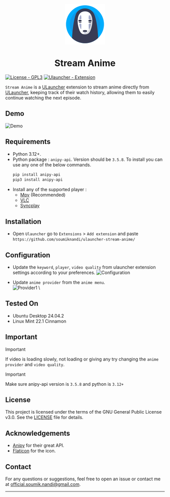<p align="center">
  <img src="images/icon.png" alt="Icon"/>
</p>

<h1 align="center">Stream Anime</h1>

[![License - GPL3](https://img.shields.io/badge/License-GPL3-2ea44f)](./LICENSE.md)
[![Ulauncher - Extension](https://img.shields.io/badge/Ulauncher-Extension-2ea44f)](https://ext.ulauncher.io/-/github-soumiknandi-ulauncher-stream-anime)

`Stream Anime` is a [ULauncher](https://ulauncher.io/) extension to stream anime directly from [ULauncher](https://ulauncher.io/), keeping track of their watch history, allowing them to easily continue watching the next episode.

## Demo

![Demo](https://github.com/user-attachments/assets/510fc413-b578-4734-a2de-b1f61f69cfbd)
 
## Requirements

- Python 3.12+.
- Python package : ```anipy-api```. Version should be `3.5.8`. To install you can use any one of the below commands.
  ```bash
  pip install anipy-api
  pip3 install anipy-api
  ```
- Install any of the supported player :
  - [Mpv](https://mpv.io) (Recommended)
  - [VLC](https://www.videolan.org/)
  - [Syncplay](https://syncplay.pl)

## Installation

- Open `Ulauncher` go to `Extensions` > `Add extension` and paste ```https://github.com/soumiknandi/ulauncher-stream-anime/```

## Configuration

- Update the `keyword`, `player`, `video quality` from ulauncher extension settings according to your preferences. ![Configuration](https://github.com/user-attachments/assets/9e538586-d825-42fb-8031-175813dde448)

- Update `anime provider` from the `anime menu`. \
![Provider1](https://github.com/user-attachments/assets/c2df0cf4-cd47-4d59-928c-dd7cb7e5b262) \


## Tested On

- Ubuntu Desktop 24.04.2
- Linux Mint 22.1 Cinnamon

## Important

> [!IMPORTANT] 
> If video is loading slowly, not loading or giving any try changing the `anime provider` and `video quality`.

> [!IMPORTANT]
> Make sure anipy-api version is `3.5.8` and python is `3.12+`


## License

This project is licensed under the terms of the GNU General Public License v3.0. See the [LICENSE](./LICENSE.md) file for details.

## Acknowledgements

- [Anipy](https://github.com/sdaqo/anipy-clianipy) for their great API.
- [Flaticon](https://www.flaticon.com/free-icon/face_15427945) for the icon.

## Contact

For any questions or suggestions, feel free to open an issue or contact me at [official.soumik.nandi@gmail.com](mailto:official.soumik.nandi@gmail.com).

---
